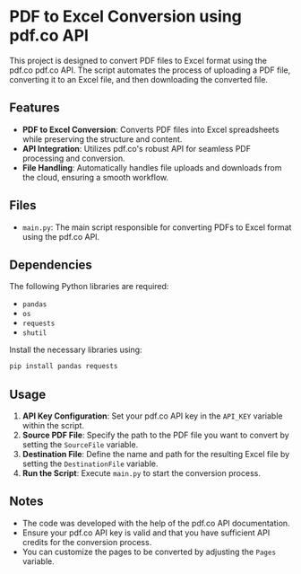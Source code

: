 # PDF to Excel Conversion using pdf.co API

This project is designed to convert PDF files to Excel format using the pdf.co pdf.co API. The script automates the process of uploading a PDF file, converting it to an Excel file, and then downloading the converted file.

## Features

- **PDF to Excel Conversion**: Converts PDF files into Excel spreadsheets while preserving the structure and content.
- **API Integration**: Utilizes pdf.co's robust API for seamless PDF processing and conversion.
- **File Handling**: Automatically handles file uploads and downloads from the cloud, ensuring a smooth workflow.

## Files

- `main.py`: The main script responsible for converting PDFs to Excel format using the pdf.co API.

## Dependencies

The following Python libraries are required:

- `pandas`
- `os`
- `requests`
- `shutil`

Install the necessary libraries using:

```bash
pip install pandas requests
```

## Usage

1. **API Key Configuration**: Set your pdf.co API key in the `API_KEY` variable within the script.
2. **Source PDF File**: Specify the path to the PDF file you want to convert by setting the `SourceFile` variable.
3. **Destination File**: Define the name and path for the resulting Excel file by setting the `DestinationFile` variable.
4. **Run the Script**: Execute `main.py` to start the conversion process.

## Notes

- The code was developed with the help of the pdf.co API documentation.
- Ensure your pdf.co API key is valid and that you have sufficient API credits for the conversion process.
- You can customize the pages to be converted by adjusting the `Pages` variable.
